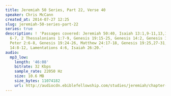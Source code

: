 ```yaml
---
title: Jeremiah 50 Series, Part 22, Verse 40
speaker: Chris McCann
created_at: 2014-07-27 12:25
slug: jeremiah-50-series-part-22
series: true
description: ! 'Passages covered: Jeremiah 50:40, Isaiah 13:1,9-11,13,15-20, Jude
  6-7, 2 Thessalonians 1:7-9, Genesis 19:15-25, Genesis 14:2, Genesis 18:23-33, 2
  Peter 2:6-8, Genesis 19:24-26, Matthew 24:17-18, Genesis 19:25,27-31, Revelation
  14:8-12, Lamentations 4:6, Isaiah 26:20.'
audio:
  mp3_low:
    length: '46:08'
    bitrate: 32 Kbps
    sample_rate: 22050 Hz
    size: 10.6 MB
    size_bytes: 11074182
    url: http://audiocdn.ebiblefellowship.com/studies/jeremiah/chapter-50/2014.07.27_McCann_-_Jeremiah_50_Series_Part_22.mp3
---
```

